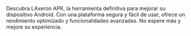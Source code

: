Descubra LAxeron APK, la herramienta definitiva para mejorar su dispositivo Android. Con una plataforma segura y fácil de usar, ofrece un rendimiento optimizado y funcionalidades avanzadas. No espere más y mejore su experiencia.
